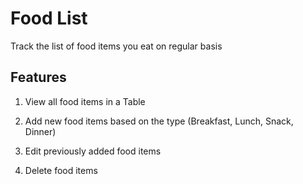 # Food List

Track the list of food items you eat on regular basis

## Features

1. View all food items in a Table

2. Add new food items based on the type (Breakfast, Lunch, Snack, Dinner)

3. Edit previously added food items

4. Delete food items
